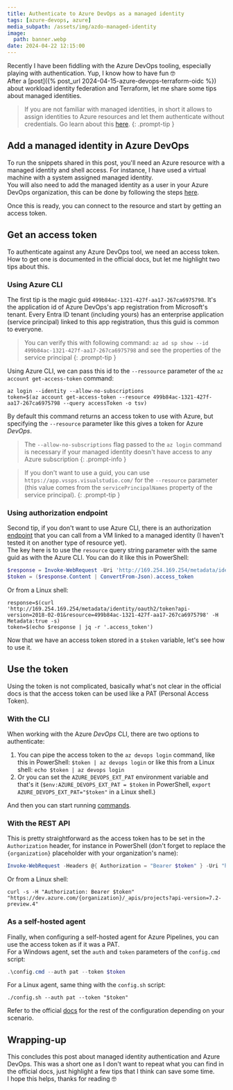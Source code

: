 ```yaml
---
title: Authenticate to Azure DevOps as a managed identity
tags: [azure-devops, azure]
media_subpath: /assets/img/azdo-managed-identity
image:
  path: banner.webp
date: 2024-04-22 12:15:00
---
```


Recently I have been fiddling with the Azure DevOps tooling, especially playing with authentication. Yup, I know how to have fun 🤓  
After a [post]({% post_url 2024-04-15-azure-devops-terraform-oidc %}) about workload identity federation and Terraform, let me share some tips about managed identities.  

> If you are not familiar with managed identities, in short it allows to assign identities to Azure resources and let them authenticate without credentials. Go learn about this [here](https://learn.microsoft.com/en-us/entra/identity/managed-identities-azure-resources/overview).
{: .prompt-tip }

## Add a managed identity in Azure DevOps
To run the snippets shared in this post, you'll need an Azure resource with a managed identity and shell access. For instance, I have used a virtual machine with a system assigned managed identity.  
You will also need to add the managed identity as a user in your Azure DevOps organization, this can be done by following the steps [here](https://learn.microsoft.com/en-us/azure/devops/integrate/get-started/authentication/service-principal-managed-identity?view=azure-devops).

Once this is ready, you can connect to the resource and start by getting an access token.

## Get an access token
To authenticate against any Azure DevOps tool, we need an access token. How to get one is documented in the official docs, but let me highlight two tips about this.

### Using Azure CLI
The first tip is the magic guid `499b84ac-1321-427f-aa17-267ca6975798`. It's the application id of Azure DevOps's app registration from Microsoft's tenant. Every Entra ID tenant (including yours) has an enterprise application (service principal) linked to this app registration, thus this guid is common to everyone.  

> You can verify this with following command: `az ad sp show --id 499b84ac-1321-427f-aa17-267ca6975798` and see the properties of the service principal
{: .prompt-tip }

Using Azure CLI, we can pass this id to the `--ressource` parameter of the `az account get-access-token` command:
```shell
az login --identity --allow-no-subscriptions
token=$(az account get-access-token --resource 499b84ac-1321-427f-aa17-267ca6975798 --query accessToken -o tsv)
```
By default this command returns an access token to use with Azure, but specifying the `--resource` parameter like this gives a token for Azure _DevOps_.  

> The `--allow-no-subscriptions` flag passed to the `az login` command is necessary if your managed identity doesn't have access to any Azure subscription
{: .prompt-info }

> If you don't want to use a guid, you can use `https://app.vssps.visualstudio.com/` for the `--resource` parameter (this value comes from the `servicePrincipalNames` property of the service principal).
{: .prompt-tip }

### Using authorization endpoint
Second tip, if you don't want to use Azure CLI, there is an authorization [endpoint](https://learn.microsoft.com/en-us/entra/identity/managed-identities-azure-resources/how-to-use-vm-token#get-a-token-using-http) that you can call from a VM linked to a managed identity (I haven't tested it on another type of resource yet).  
The key here is to use the `resource` query string parameter with the same guid as with the Azure CLI. You can do it like this in PowerShell:
```powershell
$response = Invoke-WebRequest -Uri 'http://169.254.169.254/metadata/identity/oauth2/token?api-version=2018-02-01&resource=499b84ac-1321-427f-aa17-267ca6975798' -Header @{ Metadata = $true }
$token = ($response.Content | ConvertFrom-Json).access_token
```
Or from a Linux shell:
```shell
response=$(curl 'http://169.254.169.254/metadata/identity/oauth2/token?api-version=2018-02-01&resource=499b84ac-1321-427f-aa17-267ca6975798' -H Metadata:true -s)
token=$(echo $response | jq -r '.access_token')
```

Now that we have an access token stored in a `$token` variable, let's see how to use it.

## Use the token
Using the token is not complicated, basically what's not clear in the official docs is that the access token can be used like a PAT (Personal Access Token).

### With the CLI
When working with the Azure _DevOps_ CLI, there are two options to authenticate:
1. You can pipe the access token to the `az devops login` command, like this in PowerShell: `$token | az devops login` or like this from a Linux shell: `echo $token | az devops login`
2. Or you can set the `AZURE_DEVOPS_EXT_PAT` environment variable and that's it (`$env:AZURE_DEVOPS_EXT_PAT = $token` in PowerShell, `export AZURE_DEVOPS_EXT_PAT="$token"` in a Linux shell.)

And then you can start running [commands](https://learn.microsoft.com/en-us/azure/devops/cli/quick-reference?view=azure-devops).

### With the REST API
This is pretty straightforward as the access token has to be set in the `Authorization` header, for instance in PowerShell (don't forget to replace the `{organization}` placeholder with your organization's name):
```powershell
Invoke-WebRequest -Headers @{ Authorization = "Bearer $token" } -Uri "https://dev.azure.com/{organization}/_apis/projects?api-version=7.2-preview.4"
```
Or from a Linux shell:
```shell
curl -s -H "Authorization: Bearer $token" "https://dev.azure.com/{organization}/_apis/projects?api-version=7.2-preview.4"
```

### As a self-hosted agent
Finally, when configuring a self-hosted agent for Azure Pipelines, you can use the access token as if it was a PAT.  
For a Windows agent, set the `auth` and `token` parameters of the `config.cmd` script:
```powershell
.\config.cmd --auth pat --token $token
```
For a Linux agent, same thing with the `config.sh` script:
```shell
./config.sh --auth pat --token "$token"
```
Refer to the official [docs](https://learn.microsoft.com/en-us/azure/devops/pipelines/agents/agents?view=azure-devops&tabs=yaml%2Cbrowser#self-hosted-agents) for the rest of the configuration depending on your scenario.

## Wrapping-up
This concludes this post about managed identity authentication and Azure DevOps. This was a short one as I don't want to repeat what you can find in the official docs, just highlight a few tips that I think can save some time.  
I hope this helps, thanks for reading 🤓
